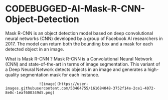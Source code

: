 # CODEBUGGED-AI-Mask-R-CNN-Object-Detection
Mask R-CNN is an object detection model based on deep convolutional neural networks (CNN) developed by a group of Facebook AI researchers in 2017. The model can return both the bounding box and a mask for each detected object in an image.

What is Mask R-CNN ?
                   Mask R-CNN is a Convolutional Neural Network (CNN) and state-of-the-art in terms of image segmentation. This variant of a Deep Neural Network detects objects in an image and generates a high-quality segmentation mask for each instance.
                   
                   ![image](https://user-images.githubusercontent.com/53464755/161684048-3752f14e-2ce1-4072-8e0c-1eaf600349d5.png)
                   
                  
